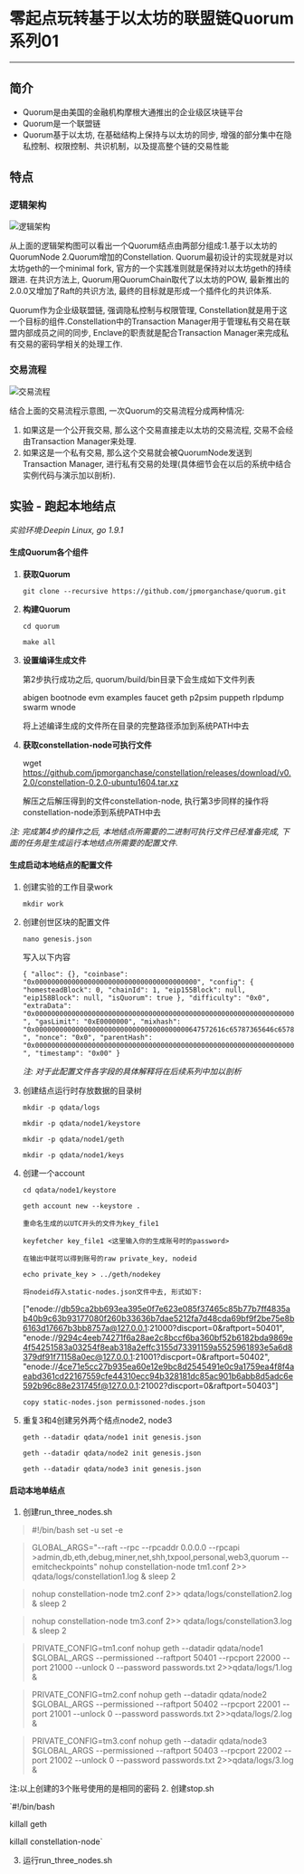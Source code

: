 # 零起点玩转基于以太坊的联盟链Quorum系列01 #

----------

## 简介 ##

- Quorum是由美国的金融机构摩根大通推出的企业级区块链平台
- Quorum是一个联盟链
- Quorum基于以太坊, 在基础结构上保持与以太坊的同步, 增强的部分集中在隐私控制、权限控制、共识机制，以及提高整个链的交易性能

## 特点 ##

### 逻辑架构 ###
![逻辑架构](https://raw.githubusercontent.com/jpmorganchase/quorum-docs/master/images/Quorum%20Architecture.JPG)

从上面的逻辑架构图可以看出一个Quorum结点由两部分组成:1.基于以太坊的QuorumNode 2.Quorum增加的Constellation.
Quorum最初设计的实现就是对以太坊geth的一个minimal fork, 官方的一个实践准则就是保持对以太坊geth的持续跟进.
在共识方法上, Quorum用QuorumChain取代了以太坊的POW, 最新推出的2.0.0又增加了Raft的共识方法, 最终的目标就是形成一个插件化的共识体系.

Quorum作为企业级联盟链, 强调隐私控制与权限管理, Constellation就是用于这一个目标的组件.Constellation中的Transaction Manager用于管理私有交易在联盟内部成员之间的同步, Enclave的职责就是配合Transaction Manager来完成私有交易的密码学相关的处理工作.

### 交易流程 ###
![交易流程](https://github.com/jpmorganchase/quorum-docs/raw/master/images/QuorumTransactionProcessing.JPG)

结合上面的交易流程示意图, 一次Quorum的交易流程分成两种情况:

1. 如果这是一个公开我交易, 那么这个交易直接走以太坊的交易流程, 交易不会经由Transaction Manager来处理.
2. 如果这是一个私有交易, 那么这个交易就会被QuorumNode发送到Transaction Manager, 进行私有交易的处理(具体细节会在以后的系统中结合实例代码与演示加以剖析).

## **实验** - 跑起本地结点 ##


*实验环境:Deepin Linux, go 1.9.1*

#### 生成Quorum各个组件 ####

1. **获取Quorum**

    `git clone --recursive https://github.com/jpmorganchase/quorum.git`

2. **构建Quorum**

    `cd quorum`

	`make all`

3. **设置编译生成文件**

	第2步执行成功之后, quorum/build/bin目录下会生成如下文件列表

    abigen	bootnode  evm  examples  faucet  geth  p2psim  puppeth	rlpdump  swarm	wnode
	
	将上述编译生成的文件所在目录的完整路径添加到系统PATH中去

4. **获取constellation-node可执行文件**

	wget https://github.com/jpmorganchase/constellation/releases/download/v0.2.0/constellation-0.2.0-ubuntu1604.tar.xz

	解压之后解压得到的文件constellation-node, 执行第3步同样的操作将constellation-node添到系统PATH中去

*注: 完成第4步的操作之后, 本地结点所需要的二进制可执行文件已经准备完成, 下面的任务是生成运行本地结点所需要的配置文件.*

#### 生成启动本地结点的配置文件 ####

1. 创建实验的工作目录work

    `mkdir work`

2. 创建创世区块的配置文件

	`nano genesis.json`

	写入以下内容
	
	`{
	  "alloc": {},
	  "coinbase": "0x0000000000000000000000000000000000000000",
	  "config": {
	    "homesteadBlock": 0,
	    "chainId": 1,
	    "eip155Block": null,
	    "eip158Block": null,
	    "isQuorum": true
	  },
	  "difficulty": "0x0",
	  "extraData": "0x0000000000000000000000000000000000000000000000000000000000000000",
	  "gasLimit": "0xE0000000",
	  "mixhash": "0x00000000000000000000000000000000000000647572616c65787365646c6578",
	  "nonce": "0x0",
	  "parentHash": "0x0000000000000000000000000000000000000000000000000000000000000000",
	  "timestamp": "0x00"
	}`
	
	*注: 对于此配置文件各字段的具体解释将在后续系列中加以剖析*

3. 创建结点运行时存放数据的目录树

    `mkdir -p qdata/logs`

	`mkdir -p qdata/node1/keystore`

	`mkdir -p qdata/node1/geth`

	`mkdir -p qdata/node1/keys`

4. 创建一个account

    `cd qdata/node1/keystore`

	`geth account new --keystore .`

	`重命名生成的以UTC开头的文件为key_file1`

	`keyfetcher key_file1 <这里输入你的生成账号时的password>`

	`在输出中就可以得到账号的raw private_key, nodeid`

	`echo private_key > ../geth/nodekey`
	
	`将nodeid存入static-nodes.json文件中去, 形式如下:`

	["enode://db59ca2bb693ea395e0f7e623e085f37465c85b77b7ff4835ab40b9c63b93177080f260b33636b7dae5212fa7d48cda69bf9f2be75e8b6163d17667b3bb8757a@127.0.0.1:21000?discport=0&raftport=50401",
	"enode://9294c4eeb74271f6a28ae2c8bccf6ba360bf52b6182bda9869e4f54251583a03254f8eab318a2effc3155d73391159a5525961893e5a6d8379df91f71158a0ec@127.0.0.1:21001?discport=0&raftport=50402",
	"enode://4ce71e5cc27b935ea60e12e9bc8d2545491e0c9a1759ea4f8f4aeabd361cd22167559cfe44310ecc94b328181dc85ac901b6abb8d5adc6e592b96c88e231745f@127.0.0.1:21002?discport=0&raftport=50403"]

	`copy static-nodes.json permissoned-nodes.json`

5. 重复3和4创建另外两个结点node2, node3
	
	`geth --datadir qdata/node1 init genesis.json`

	`geth --datadir qdata/node2 init genesis.json`

	`geth --datadir qdata/node3 init genesis.json`

#### 启动本地单结点 ####

1. 创建run_three_nodes.sh

>#!/bin/bash
>set -u
>set -e

>GLOBAL_ARGS="--raft --rpc --rpcaddr 0.0.0.0 --rpcapi >admin,db,eth,debug,miner,net,shh,txpool,personal,web3,quorum --emitcheckpoints"
>nohup constellation-node tm1.conf 2>> qdata/logs/constellation1.log &
>sleep 2

>nohup constellation-node tm2.conf 2>> qdata/logs/constellation2.log &
sleep 2

>nohup constellation-node tm3.conf 2>> qdata/logs/constellation3.log &
sleep 2

>PRIVATE_CONFIG=tm1.conf nohup geth --datadir qdata/node1 $GLOBAL_ARGS --permissioned --raftport 50401 --rpcport 22000 --port 21000 --unlock 0 --password passwords.txt 2>>qdata/logs/1.log &

>PRIVATE_CONFIG=tm2.conf nohup geth --datadir qdata/node2 $GLOBAL_ARGS --permissioned --raftport 50402 --rpcport 22001 --port 21001 --unlock 0 --password passwords.txt 2>>qdata/logs/2.log &

>PRIVATE_CONFIG=tm3.conf nohup geth --datadir qdata/node3 $GLOBAL_ARGS --permissioned --raftport 50403 --rpcport 22002 --port 21002 --unlock 0 --password passwords.txt 2>>qdata/logs/3.log &

注:以上创建的3个账号使用的是相同的密码
2. 创建stop.sh

`#!/bin/bash

killall geth

killall constellation-node`

3. 运行run_three_nodes.sh

